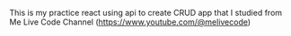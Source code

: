 This is my practice react using api to create CRUD app that I studied from Me Live Code Channel (https://www.youtube.com/@melivecode)

